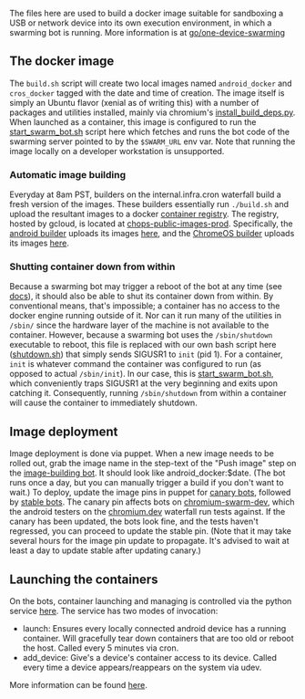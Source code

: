 The files here are used to build a docker image suitable for sandboxing a USB
or network device into its own execution environment, in which a swarming bot is
running. More information is at
[go/one-device-swarming](http://go/one-device-swarming)


The docker image
--------------------------
The `build.sh` script will create two local images named `android_docker`
and `cros_docker` tagged with the date and time of creation. The image itself is
simply an Ubuntu flavor (xenial as of writing this) with a number of packages
and utilities installed, mainly via chromium's
[install_build_deps.py](https://chromium.googlesource.com/chromium/src/+/HEAD/build/install-build-deps.py).
When launched as a container, this image is configured to run the
[start_swarm_bot.sh](https://chromium.googlesource.com/infra/infra/+/HEAD/docker/docker_devices/android/start_swarm_bot.sh)
script here which fetches and runs the bot code of the swarming server pointed
to by the `$SWARM_URL` env var. Note that running the image locally on a
developer workstation is unsupported.

### Automatic image building
Everyday at 8am PST, builders on the internal.infra.cron waterfall build a
fresh version of the images. These builders essentially run `./build.sh` and
upload the resultant images to a docker
[container registry](https://docs.docker.com/registry/). The registry, hosted
by gcloud, is located at
[chops-public-images-prod](https://console.cloud.google.com/gcr/images/chops-public-images-prod/global/).
Specifically, the [android builder](https://ci.chromium.org/p/infra-internal/builders/prod/android-docker-image-builder)
uploads its images [here](https://console.cloud.google.com/gcr/images/chops-public-images-prod/global/android_docker),
and the [ChromeOS builder](https://ci.chromium.org/p/infra-internal/builders/prod/cros-docker-image-builder)
uploads its images [here](https://console.cloud.google.com/gcr/images/chops-public-images-prod/global/cros_docker).

### Shutting container down from within
Because a swarming bot may trigger a reboot of the bot at any time (see
[docs](https://cs.chromium.org/chromium/infra/luci/appengine/swarming/doc/Magic-Values.md?rcl=8b90cdd97f8f088bcba2fa376ce49d9863b48902&l=65)),
it should also be able to shut its container down from within. By conventional
means, that's impossible; a container has no access to the docker engine
running outside of it. Nor can it run many of the utilities in `/sbin/` since
the hardware layer of the machine is not available to the container. However,
because a swarming bot uses the `/sbin/shutdown` executable to reboot, this
file is replaced with our own bash script here
([shutdown.sh](https://chromium.googlesource.com/infra/infra/+/HEAD/docker/docker_devices/android/shutdown.sh))
that simply sends SIGUSR1 to `init` (pid 1). For a container, `init` is whatever
command the container was configured to run (as opposed to actual `/sbin/init`).
In our case, this is [start_swarm_bot.sh](https://chromium.googlesource.com/infra/infra/+/HEAD/docker/docker_devices/android/start_swarm_bot.sh),
which conveniently traps SIGUSR1 at the very beginning and exits upon catching
it. Consequently, running `/sbin/shutdown` from within a container will cause
the container to immediately shutdown.


Image deployment
--------------------------
Image deployment is done via puppet. When a new image needs to be rolled out,
grab the image name in the step-text of the "Push image" step on the
[image-building bot](https://ci.chromium.org/p/infra-internal/builders/prod/android-docker-image-builder).
It should look like android_docker:$date. (The bot runs once a day, but you can
manually trigger a build if you don't want to wait.) To deploy, update the
image pins in puppet for [canary bots](https://chrome-internal.googlesource.com/infra/puppet/+/94c1a63589e03a543035937b586dbf86ba5b2d3e/puppetm/opt/puppet/conf/nodes.yaml#444),
followed by [stable bots](https://chrome-internal.googlesource.com/infra/puppet/+/94c1a63589e03a543035937b586dbf86ba5b2d3e/puppetm/opt/puppet/conf/nodes.yaml#587).
The canary pin affects bots on [chromium-swarm-dev](https://chromium-swarm-dev.appspot.com),
which the android testers on the [chromium.dev](https://luci-milo-dev.appspot.com/p/chromium/g/chromium.dev/console)
waterfall run tests against. If the canary has been updated, the bots look fine,
and the tests haven't regressed, you can proceed to update the stable pin.
(Note that it may take several hours for the image pin update to propagate. It's
advised to wait at least a day to update stable after updating canary.)

Launching the containers
------------------------
On the bots, container launching and managing is controlled via the python
service [here](https://chromium.googlesource.com/infra/infra/+/HEAD/infra/services/android_docker/).
The service has two modes of invocation:
* launch: Ensures every locally connected android device has a running
          container. Will gracefully tear down containers that are too old or
          reboot the host. Called every 5 minutes via cron.
* add_device: Give's a device's container access to its device. Called every
              time a device appears/reappears on the system via udev.

More information can be found [here](https://chromium.googlesource.com/infra/infra/+/HEAD/infra/services/android_docker/README.md).
